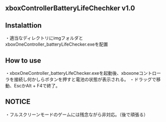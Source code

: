 ## xboxControllerBatteryLifeChechker v1.0

## Instalattion
・適当なディレクトリにimgフォルダとxboxOneController_batteryLifeChecker.exeを配置

## How to use
・xboxOneController_batteryLifeChecker.exeを起動後、xboxoneコントローラを接続し何かしらボタンを押すと電池の状態が表示される。
・ドラッグで移動、EscかAlt + F4で終了。

## NOTICE
・フルスクリーンモードのゲームには残念ながら非対応。（後で頑張る）
